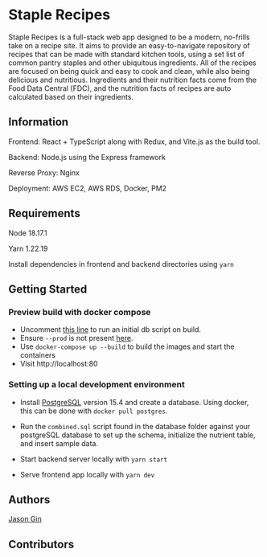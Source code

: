 # Staple Recipes

Staple Recipes is a full-stack web app designed to be a modern, no-frills take on a recipe site. It aims to provide an easy-to-navigate repository of recipes that can be made with standard kitchen tools, using a set list of common pantry staples and other ubiquitous ingredients. All of the recipes are focused on being quick and easy to cook and clean, while also being delicious and nutritious. Ingredients and their nutrition facts come from the Food Data Central (FDC), and the nutrition facts of recipes are auto calculated based on their ingredients.

## Information

Frontend: React + TypeScript along with Redux, and Vite.js as the build tool.

Backend: Node.js using the Express framework

Reverse Proxy: Nginx

Deployment: AWS EC2, AWS RDS, Docker, PM2

## Requirements

Node 18.17.1

Yarn 1.22.19

Install dependencies in frontend and backend directories using `yarn`

## Getting Started

### Preview build with docker compose

- Uncomment [this line](https://github.com/GJason88/staplerecipes/blob/f9635bf8a7bfa5cb71cafd3ea217d40c9ce2764d/docker-compose.yml#L14) to run an initial db script on build.
- Ensure `--prod` is not present [here](https://github.com/GJason88/staplerecipes/blob/f9635bf8a7bfa5cb71cafd3ea217d40c9ce2764d/backend/Dockerfile#L10).
- Use `docker-compose up --build` to build the images and start the containers
- Visit http://localhost:80

### Setting up a local development environment

- Install [PostgreSQL](https://www.postgresql.org/) version 15.4 and create a database. Using docker, this can be done with `docker pull postgres`.

- Run the `combined.sql` script found in the database folder against your postgreSQL database to set up the schema, initialize the nutrient table, and insert sample data.

- Start backend server locally with `yarn start`

- Serve frontend app locally with `yarn dev`

## Authors

[Jason Gin](https://github.com/GJason88)

## Contributors

